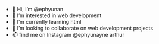 - 👋 Hi, I’m @ephyunan
- 👀 I’m interested in web development 
- 🌱 I’m currently learning html
- 💞️ I’m looking to collaborate on web development projects
- 📫 find me on Instagram @ephyunayne arthur

<!---
ephyunan/ephyunan is a ✨ special ✨ repository because its `README.md` (this file) appears on your GitHub profile.
You can click the Preview link to take a look at your changes.
--->
